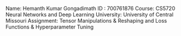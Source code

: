 Name: Hemanth Kumar Gongadimath
ID : 700761876
Course: CS5720 Neural Networks and Deep Learning
University: University of Central Missouri
Assignment: Tensor Manipulations & Reshaping and Loss Functions & Hyperparameter Tuning
